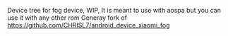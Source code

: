 Device tree for fog device, WIP,
It is meant to use with aospa but you can use it with any other rom
Generay fork of https://github.com/CHRISL7/android_device_xiaomi_fog
